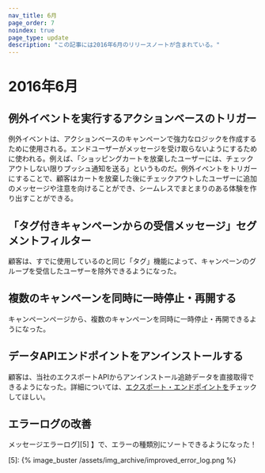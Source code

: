 ```yaml
---
nav_title: 6月
page_order: 7
noindex: true
page_type: update
description: "この記事には2016年6月のリリースノートが含まれている。"
---
```


# 2016年6月

## 例外イベントを実行するアクションベースのトリガー

例外イベントは、アクションベースのキャンペーンで強力なロジックを作成するために使用される。エンドユーザーがメッセージを受け取らないようにするために使われる。例えば、「ショッピングカートを放棄したユーザーには、チェックアウトしない限りプッシュ通知を送る」というものだ。例外イベントをトリガーにすることで、顧客はカートを放棄した後にチェックアウトしたユーザーに追加のメッセージや注意を向けることができ、シームレスでまとまりのある体験を作り出すことができる。

## 「タグ付きキャンペーンからの受信メッセージ」セグメントフィルター

顧客は、すでに使用しているのと同じ「タグ」機能によって、キャンペーンのグループを受信したユーザーを除外できるようになった。

## 複数のキャンペーンを同時に一時停止・再開する

キャンペーンページから、複数のキャンペーンを同時に一時停止・再開できるようになった。

## データAPIエンドポイントをアンインストールする

顧客は、当社のエクスポートAPIからアンインストール追跡データを直接取得できるようになった。詳細については、[エクスポート・エンドポイントを][4]チェックしてほしい。

## エラーログの改善

メッセージエラーログ][5] 】で、エラーの種類別にソートできるようになった！

[4]: {{site.baseurl}}/developer_guide/rest_api/export/#kpi-export
[5]: {% image_buster /assets/img_archive/improved_error_log.png %}